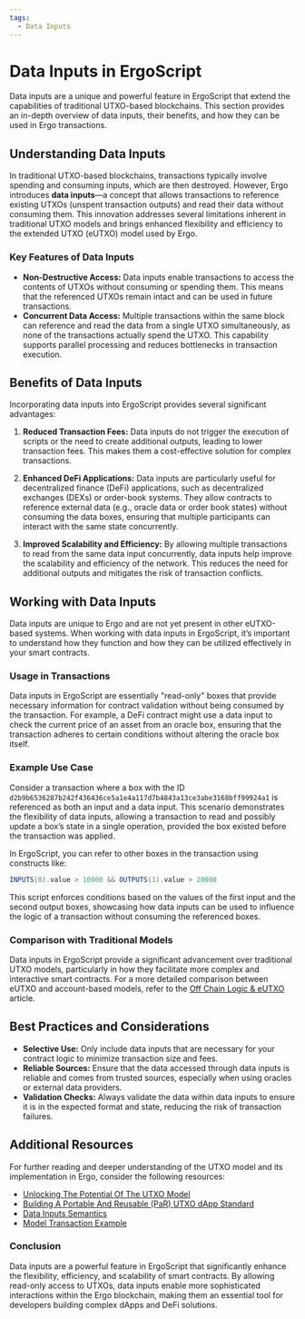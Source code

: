 ```yaml
---
tags:
  - Data Inputs
---
```


# Data Inputs in ErgoScript

Data inputs are a unique and powerful feature in ErgoScript that extend the capabilities of traditional UTXO-based blockchains. This section provides an in-depth overview of data inputs, their benefits, and how they can be used in Ergo transactions.

## Understanding Data Inputs

In traditional UTXO-based blockchains, transactions typically involve spending and consuming inputs, which are then destroyed. However, Ergo introduces **data inputs**—a concept that allows transactions to reference existing UTXOs (unspent transaction outputs) and read their data without consuming them. This innovation addresses several limitations inherent in traditional UTXO models and brings enhanced flexibility and efficiency to the extended UTXO (eUTXO) model used by Ergo.

### Key Features of Data Inputs

- **Non-Destructive Access:** Data inputs enable transactions to access the contents of UTXOs without consuming or spending them. This means that the referenced UTXOs remain intact and can be used in future transactions.
- **Concurrent Data Access:** Multiple transactions within the same block can reference and read the data from a single UTXO simultaneously, as none of the transactions actually spend the UTXO. This capability supports parallel processing and reduces bottlenecks in transaction execution.

## Benefits of Data Inputs

Incorporating data inputs into ErgoScript provides several significant advantages:

1. **Reduced Transaction Fees:** Data inputs do not trigger the execution of scripts or the need to create additional outputs, leading to lower transaction fees. This makes them a cost-effective solution for complex transactions.
  
2. **Enhanced DeFi Applications:** Data inputs are particularly useful for decentralized finance (DeFi) applications, such as decentralized exchanges (DEXs) or order-book systems. They allow contracts to reference external data (e.g., oracle data or order book states) without consuming the data boxes, ensuring that multiple participants can interact with the same state concurrently.

3. **Improved Scalability and Efficiency:** By allowing multiple transactions to read from the same data input concurrently, data inputs help improve the scalability and efficiency of the network. This reduces the need for additional outputs and mitigates the risk of transaction conflicts.

## Working with Data Inputs

Data inputs are unique to Ergo and are not yet present in other eUTXO-based systems. When working with data inputs in ErgoScript, it’s important to understand how they function and how they can be utilized effectively in your smart contracts.

### Usage in Transactions

Data inputs in ErgoScript are essentially "read-only" boxes that provide necessary information for contract validation without being consumed by the transaction. For example, a DeFi contract might use a data input to check the current price of an asset from an oracle box, ensuring that the transaction adheres to certain conditions without altering the oracle box itself.

### Example Use Case

Consider a transaction where a box with the ID `d2b9b6536287b242f436436ce5a1e4a117d7b4843a13ce3abe3168bff99924a1` is referenced as both an input and a data input. This scenario demonstrates the flexibility of data inputs, allowing a transaction to read and possibly update a box’s state in a single operation, provided the box existed before the transaction was applied.

In ErgoScript, you can refer to other boxes in the transaction using constructs like:

```scala
INPUTS(0).value > 10000 && OUTPUTS(1).value > 20000
```

This script enforces conditions based on the values of the first input and the second output boxes, showcasing how data inputs can be used to influence the logic of a transaction without consuming the referenced boxes.

### Comparison with Traditional Models

Data inputs in ErgoScript provide a significant advancement over traditional UTXO models, particularly in how they facilitate more complex and interactive smart contracts. For a more detailed comparison between eUTXO and account-based models, refer to the [Off Chain Logic & eUTXO](https://ergoplatform.org/en/blog/2021-10-04-off-chain-logic-and-eutxo/) article.

## Best Practices and Considerations

- **Selective Use:** Only include data inputs that are necessary for your contract logic to minimize transaction size and fees.
- **Reliable Sources:** Ensure that the data accessed through data inputs is reliable and comes from trusted sources, especially when using oracles or external data providers.
- **Validation Checks:** Always validate the data within data inputs to ensure it is in the expected format and state, reducing the risk of transaction failures.

## Additional Resources

For further reading and deeper understanding of the UTXO model and its implementation in Ergo, consider the following resources:

- [Unlocking The Potential Of The UTXO Model](https://github.com/Emurgo/Emurgo-Research/blob/master/smart-contracts/Unlocking%20The%20Potential%20Of%20The%20UTXO%20Model.md)
- [Building A Portable And Reusable (PaR) UTXO dApp Standard](https://www.ergoforum.org/t/building-a-portable-and-reusable-par-utxo-dapp-standard/441)
- [Data Inputs Semantics](https://www.ergoforum.org/t/data-inputs-semantics/654)
- [Model Transaction Example](model-tx.md)

### Conclusion

Data inputs are a powerful feature in ErgoScript that significantly enhance the flexibility, efficiency, and scalability of smart contracts. By allowing read-only access to UTXOs, data inputs enable more sophisticated interactions within the Ergo blockchain, making them an essential tool for developers building complex dApps and DeFi solutions.

